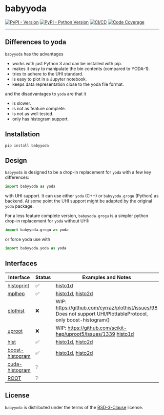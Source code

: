 # babyyoda

[![PyPI - Version](https://img.shields.io/pypi/v/babyyoda.svg)](https://pypi.org/project/babyyoda)
[![PyPI - Python Version](https://img.shields.io/pypi/pyversions/babyyoda.svg)](https://pypi.org/project/babyyoda)
[![CI/CD](https://github.com/APN-Pucky/babyyoda/actions/workflows/ci.yml/badge.svg)](https://github.com/APN-Pucky/babyyoda/actions/workflows/ci.yml)
[![Code Coverage](https://codecov.io/gh/APN-Pucky/babyyoda/graph/badge.svg?branch=master)](https://codecov.io/gh/APN-Pucky/babyyoda?branch=master)

______________________________________________________________________

## Differences to yoda

`babyyoda` has the advantages

- works with just Python 3 and can be installed with pip.
- makes it easy to manipulate the bin contents (compared to YODA-1).
- tries to adhere to the UHI standard.
- is easy to plot in a Jupyter notebook.
- keeps data representation close to the yoda file format.

and the disadvantages to `yoda` are that it

- is slower.
- is not as feature complete.
- is not as well tested.
- only has histogram support.

## Installation

```console
pip install babyyoda
```

## Design

`babyyoda` is designed to be a drop-in replacement for `yoda` with a few key differences:

```python
import babyyoda as yoda
```

with UHI support.
It can use either `yoda` (C++) or `babyyoda.grogu` (Python) as backend.
At some point the UHI support might be adapted by the original `yoda` package.

For a less feature complete version, `babyyoda.grogu` is a simpler python drop-in replacement for `yoda` without UHI:

```python
import babyyoda.grogu as yoda
```

or force yoda use with

```python
import babyyoda.yoda as yoda
```

## Interfaces

| Interface                                                        | Status | Examples and Notes                                                                                                       |
| ---------------------------------------------------------------- | ------ | ------------------------------------------------------------------------------------------------------------------------ |
| [histoprint](https://github.com/scikit-hep/histoprint)           | ✅     | [histo1d](examples/interface/histoprint/histo1d.ipynb)                                                                   |
| [mplhep](https://github.com/scikit-hep/mplhep)                   | ✅     | [histo1d](examples/interface/mplhep/histo1d.ipynb), [histo2d](examples/interface/mplhep/histo2d.ipynb)                   |
| [plothist](https://github.com/scikit-hep/plothist)               | ❌     | WIP: https://github.com/cyrraz/plothist/issues/98 Does not support UHI/PlottableProtocol, only boost-histogram()         |
| [uproot](https://github.com/scikit-hep/uproot)                   | ❌     | WIP: https://github.com/scikit-hep/uproot5/issues/1339 [histo1d](examples/interface/uproot/histo1d.ipynb)                |
| [hist](https://github.com/scikit-hep/hist)                       | ✅     | [histo1d](examples/interface/hist/histo1d.ipynb), [histo2d](examples/interface/hist/histo2d.ipynb)                       |
| [boost-histogram](https://github.com/scikit-hep/boost-histogram) | ✅     | [histo1d](examples/interface/boost-histogram/histo1d.ipynb), [histo2d](examples/interface/boost-histogram/histo2d.ipynb) |
| [cuda-histogram](https://github.com/scikit-hep/cuda-histogram)   | ❔     |                                                                                                                          |
| [ROOT](https://github.com/root-project/root)                     | ❔     |                                                                                                                          |

## License

`babyyoda` is distributed under the terms of the [BSD-3-Clause](https://spdx.org/licenses/BSD-3-Clause.html) license.
